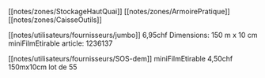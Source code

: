 [[notes/zones/StockageHautQuai]] [[notes/zones/ArmoirePratique]] [[notes/zones/CaisseOutils]]

[[notes/utilisateurs/fournisseurs/jumbo]] 6,95chf Dimensions: 150 m x 10 cm miniFilmEtirable article: 1236137 

[[notes/utilisateurs/fournisseurs/SOS-dem]] miniFilmEtirable 4,50chf 150mx10cm lot de 55